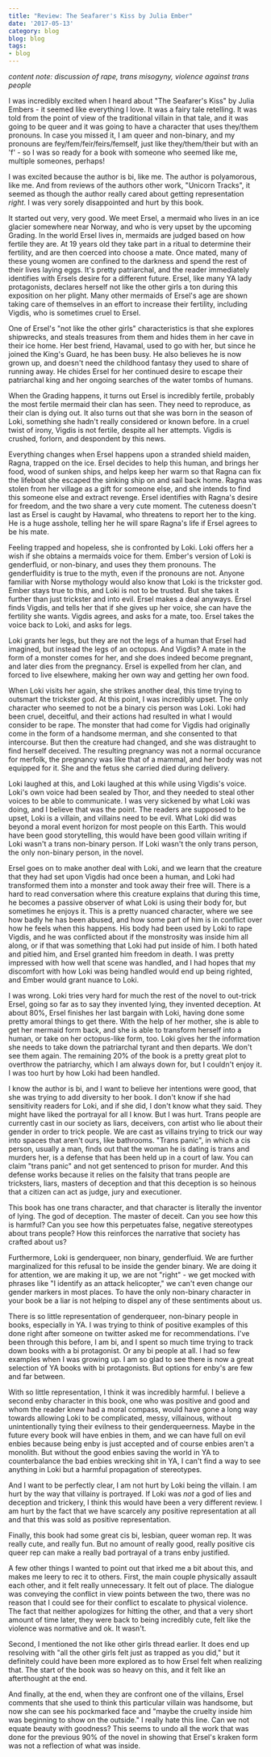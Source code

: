 ```yaml
---
title: "Review: The Seafarer's Kiss by Julia Ember"
date: '2017-05-13'
category: blog
blog: blog
tags:
- blog
---
```




*content note: discussion of rape, trans misogyny, violence against trans people*

I was incredibly excited when I heard about "The Seafarer's Kiss" by Julia Embers - it seemed like everything I love. It was a fairy tale retelling. It was told from the point of view of the traditional villain in that tale, and it was going to be queer and it was going to have a character that uses they/them pronouns. In case you missed it, I am queer and non-binary, and my pronouns are fey/fem/feir/feirs/femself, just like they/them/their but with an 'f' - so I was so ready for a book with someone who seemed like me, multiple someones, perhaps!

I was excited because the author is bi, like me. The author is polyamorous, like me. And from reviews of the authors other work, "Unicorn Tracks", it seemed as though the author really cared about getting representation *right*. I was very sorely disappointed and hurt by this book.

It started out very, very good. We meet Ersel, a mermaid who lives in an ice glacier somewhere near Norway, and who is very upset by the upcoming Grading. In the world Ersel lives in, mermaids are judged based on how fertile they are. At 19 years old they take part in a ritual to determine their fertility, and are then coerced into choose a mate. Once mated, many of these young women are confined to the darkness and spend the rest of their lives laying eggs. It's pretty patriarchal, and the reader immediately identifies with Ersels desire for a different future. Ersel, like many YA lady protagonists, declares herself not like the other girls a ton during this exposition on her plight. Many other mermaids of Ersel's age are shown taking care of themselves in an effort to increase their fertility, including Vigdis, who is sometimes cruel to Ersel.

One of Ersel's "not like the other girls" characteristics is that she explores shipwrecks, and steals treasures from them and hides them in her cave in their ice home. Her best friend, Havamal, used to go with her, but since he joined the King's Guard, he has been busy. He also believes he is now grown up, and doesn't need the childhood fantasy they used to share of running away. He chides Ersel for her continued desire to escape their patriarchal king and her ongoing searches of the water tombs of humans.

When the Grading happens, it turns out Ersel is incredibly fertile, probably the most fertile mermaid their clan has seen. They need to reproduce, as their clan is dying out. It also turns out that she was born in the season of Loki, something she hadn't really considered or known before. In a cruel twist of irony, Vigdis is not fertile, despite all her attempts. Vigdis is crushed, forlorn, and despondent by this news.

Everything changes when Ersel happens upon a stranded shield maiden, Ragna, trapped on the ice. Ersel decides to help this human, and brings her food, wood of sunken ships, and helps keep her warm so that Ragna can fix the lifeboat she escaped the sinking ship on and sail back home. Ragna was stolen from her village as a gift for someone else, and she intends to find this someone else and extract revenge. Ersel identifies with Ragna's desire for freedom, and the two share a very cute moment. The cuteness doesn't last as Ersel is caught by Havamal, who threatens to report her to the king. He is a huge asshole, telling her he will spare Ragna's life if Ersel agrees to be his mate.

Feeling trapped and hopeless, she is confronted by Loki. Loki offers her a wish if she obtains a mermaids voice for them. Ember's version of Loki is genderfluid, or non-binary, and uses they them pronouns. The genderfluidity is true to the myth, even if the pronouns are not. Anyone familiar with Norse mythology would also know that Loki is the trickster god. Ember stays true to this, and Loki is not to be trusted. But she takes it further than just trickster and into evil. Ersel makes a deal anyways. Ersel finds Vigdis, and tells her that if she gives up her voice, she can have the fertility she wants. Vigdis agrees, and asks for a mate, too. Ersel takes the voice back to Loki, and asks for legs.

Loki grants her legs, but they are not the legs of a human that Ersel had imagined, but instead the legs of an octopus. And Vigdis? A mate in the form of a monster comes for her, and she does indeed become pregnant, and later dies from the pregnancy. Ersel is expelled from her clan, and forced to live elsewhere, making her own way and getting her own food.

When Loki visits her again, she strikes another deal, this time trying to outsmart the trickster god. At this point, I was incredibly upset. The only character who seemed to not be a binary cis person was Loki. Loki had been cruel, deceitful, and their actions had resulted in what I would consider to be rape. The monster that had come for Vigdis had originally come in the form of a handsome merman, and she consented to that intercourse. But then the creature had changed, and she was distraught to find herself deceived. The resulting pregnancy was not a normal occurance for merfolk, the pregnancy was like that of a mammal, and her body was not equipped for it. She and the fetus she carried died during delivery.

Loki laughed at this, and Loki laughed at this while using Vigdis's voice. Loki's own voice had been sealed by Thor, and they needed to steal other voices to be able to communicate. I was very sickened by what Loki was doing, and I believe that was the point. The readers are supposed to be upset, Loki is a villain, and villains need to be evil. What Loki did was beyond a moral event horizon for most people on this Earth. This would have been good storytelling, this would have been good villain writing if Loki wasn't a trans non-binary person. If Loki wasn't the only trans person, the only non-binary person, in the novel.

Ersel goes on to make another deal with Loki, and we learn that the creature that they had set upon Vigdis had once been a human, and Loki had transformed them into a monster and took away their free will. There is a hard to read conversation where this creature explains that during this time, he becomes a passive observer of what Loki is using their body for, but sometimes he enjoys it. This is a pretty nuanced character, where we see how badly he has been abused, and how some part of him is in conflict over how he feels when this happens. His body had been used by Loki to rape Vigdis, and he was conflicted about if the monstrosity was inside him all along, or if that was something that Loki had put inside of him. I both hated and pitied him, and Ersel granted him freedom in death. I was pretty impressed with how well that scene was handled, and I had hopes that my discomfort with how Loki was being handled would end up being righted, and Ember would grant nuance to Loki.

I was wrong. Loki tries very hard for much the rest of the novel to out-trick Ersel, going so far as to say they invented lying, they invented deception. At about 80%, Ersel finishes her last bargain with Loki, having done some pretty amoral things to get there. With the help of her mother, she is able to get her mermaid form back, and she is able to transform herself into a human, or take on her octopus-like form, too. Loki gives her the information she needs to take down the patriarchal tyrant and then departs. We don't see them again. The remaining 20% of the book is a pretty great plot to overthrow the patriarchy, which I am always down for, but I couldn't enjoy it. I was too hurt by how Loki had been handled.

I know the author is bi, and I want to believe her intentions were good, that she was trying to add diversity to her book. I don't know if she had sensitivity readers for Loki, and if she did, I don't know what they said. They might have liked the portrayal for all I know. But I was hurt. Trans people are currently cast in our society as liars, deceivers, con artist who lie about their gender in order to trick people. We are cast as villains trying to trick our way into spaces that aren't ours, like bathrooms. "Trans panic", in which a cis person, usually a man, finds out that the woman he is dating is trans and murders her, is a defense that has been held up in a court of law. You can claim "trans panic" and not get sentenced to prison for murder. And this defense works because it relies on the falsity that trans people are tricksters, liars, masters of deception and that this deception is so heinous that a citizen can act as judge, jury and executioner.

This book has one trans character, and that character is literally the inventor of lying. The god of deception. The master of deceit. Can you see how this is harmful? Can you see how this perpetuates false, negative stereotypes about trans people? How this reinforces the narrative that society has crafted about us?

Furthermore, Loki is genderqueer, non binary, genderfluid. We are further marginalized for this refusal to be inside the gender binary. We are doing it for attention, we are making it up, we are not "right" - we get mocked with phrases like "I identify as an attack helicopter," we can't even change our gender markers in most places. To have the only non-binary character in your book be a liar is not helping to dispel any of these sentiments about us.

There is so little representation of genderqueer, non-binary people in books, especially in YA. I was trying to think of positive examples of this done right after someone on twitter asked me for recommendations. I've been through this before, I am bi, and I spent so much time trying to track down books with a bi protagonist. Or any bi people at all. I had so few examples when I was growing up. I am so glad to see there is now a great selection of YA books with bi protagonists. But options for enby's are few and far between.

With so little representation, I think it was incredibly harmful. I believe a second enby character in this book, one who was positive and good and whom the reader knew had a moral compass, would have gone a long way towards allowing Loki to be complicated, messy, villainous, without unintentionally tying their evilness to their genderqueerness. Maybe in the future every book will have enbies in them, and we can have full on evil enbies because being enby is just accepted and of course enbies aren't a monolith. But without the good enbies saving the world in YA to counterbalance the bad enbies wrecking shit in YA, I can't find a way to see anything in Loki but a harmful propagation of stereotypes.

And I want to be perfectly clear, I am not hurt by Loki being the villain. I am hurt by the way that villainy is portrayed. If Loki was *not* a god of lies and deception and trickery, I think this would have been a very different review. I am hurt by the fact that we have scarcely any positive representation at all and that this was sold as positive representation. 

Finally, this book had some great cis bi, lesbian, queer woman rep. It was really cute, and really fun. But no amount of really good, really positive cis queer rep can make a really bad portrayal of a trans enby justified.

A few other things I wanted to point out that irked me a bit about this, and makes me leery to rec it to others. First, the main couple physically assault each other, and it felt really unnecessary. It felt out of place. The dialogue was conveying the conflict in view points between the two, there was no reason that I could see for their conflict to escalate to physical violence. The fact that neither apologizes for hitting the other, and that a very short amount of time later, they were back to being incredibly cute, felt like the violence was normative and ok. It wasn't.

Second, I mentioned the not like other girls thread earlier. It does end up resolving with "all the other girls felt just as trapped as you did," but it definitely could have been more explored as to how Ersel felt when realizing that. The start of the book was so heavy on this, and it felt like an afterthought at the end.


And finally, at the end, when they are confront one of the villains, Ersel comments that she used to think this particular villain was handsome, but now she can see his pockmarked face and "maybe the cruelty inside him was beginning to show on the outside." I really hate this line. Can we not equate beauty with goodness? This seems to undo all the work that was done for the previous 90% of the novel in showing that Ersel's kraken form was not a reflection of what was inside.





